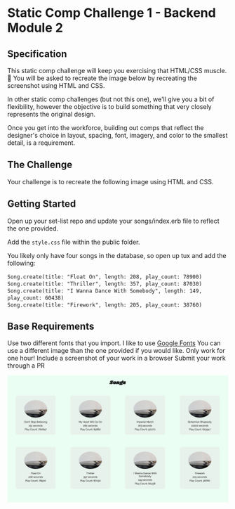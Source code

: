 # Static Comp Challenge 1 - Backend Module 2
## Specification

This static comp challenge will keep you exercising that HTML/CSS muscle. 💪 You will be asked to recreate the image below by recreating the screenshot using HTML and CSS.

In other static comp challenges (but not this one), we'll give you a bit of flexibility, however the objective is to build something that very closely represents the original design.

Once you get into the workforce, building out comps that reflect the designer's choice in layout, spacing, font, imagery, and color to the smallest detail, is a requirement.

## The Challenge
Your challenge is to recreate the following image using HTML and CSS.

## Getting Started
Open up your set-list repo and update your songs/index.erb file to reflect the one provided.

Add the `style.css` file within the public folder.

You likely only have four songs in the database, so open up tux and add the following:

```
Song.create(title: "Float On", length: 208, play_count: 78900)
Song.create(title: "Thriller", length: 357, play_count: 87030)
Song.create(title: "I Wanna Dance With Somebody", length: 149, play_count: 60438)
Song.create(title: "Firework", length: 205, play_count: 38760)
```

## Base Requirements
Use two different fonts that you import. I like to use [Google Fonts](https://fonts.google.com/)
You can use a different image than the one provided if you would like.
Only work for one hour!
Include a screenshot of your work in a browser
Submit your work through a PR

![this](songs-page.png)
